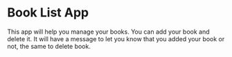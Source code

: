 # Book List App
This app will help you manage your books. You can add your book and delete it. It will have a message to let you know that you added your book or not, the same to delete book.